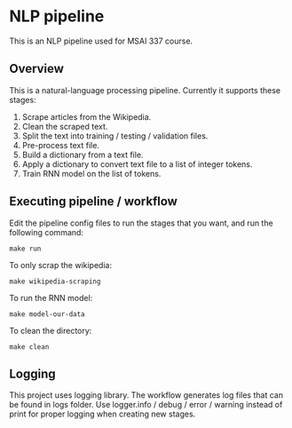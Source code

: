 # NLP pipeline

This is an NLP pipeline used for MSAI 337 course.

## Overview

This is a natural-language processing pipeline. Currently it supports these stages:

1. Scrape articles from the Wikipedia.
2. Clean the scraped text.
3. Split the text into training / testing / validation files.
4. Pre-process text file.
5. Build a dictionary from a text file.
6. Apply a dictionary to convert text file to a list of integer tokens.
7. Train RNN model on the list of tokens.

## Executing pipeline / workflow

Edit the pipeline config files to run the stages that you want, and run the following command:
```
make run
```

To only scrap the wikipedia:
```
make wikipedia-scraping
```

To run the RNN model:
```
make model-our-data
```

To clean the directory:
```
make clean
```

## Logging

This project uses logging library. The workflow generates log files that can be found in logs folder. Use logger.info / debug / error / warning instead of print for proper logging when creating new stages.
